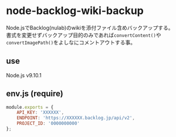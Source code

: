 # node-backlog-wiki-backup
Node.jsでBacklog(nulab)のwikiを添付ファイル含めバックアップする。  
書式を変更せずバックアップ目的のみであれば`convertContent()`や`convertImagePath()`をよしなにコメントアウトする事。

## use
Node.js v9.10.1

## env.js (require)
```js
module.exports = {
	API_KEY: 'XXXXXX',
	ENDPOINT: 'https://XXXXXX.backlog.jp/api/v2',
	PROJECT_ID: '0000000000'
};
```